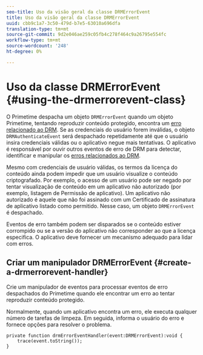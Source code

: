 ```yaml
---
seo-title: Uso da visão geral da classe DRMErrorEvent
title: Uso da visão geral da classe DRMErrorEvent
uuid: cbb9c1a7-3c50-479d-b7e5-63010a696dfa
translation-type: tm+mt
source-git-commit: 9d2e046ae259c05fb4c278f464c9a26795e554fc
workflow-type: tm+mt
source-wordcount: '248'
ht-degree: 0%

---
```



# Uso da classe DRMErrorEvent {#using-the-drmerrorevent-class}

O Primetime despacha um objeto `DRMErrorEvent` quando um objeto Primetime, tentando reproduzir conteúdo protegido, encontra um [erro relacionado ao DRM](https://help.adobe.com/en_US/primetime/drm/index.html#reference-DRM_Client_Error_Messages). Se as credenciais do usuário forem inválidas, o objeto `DRMAuthenticateEvent` será despachado repetidamente até que o usuário insira credenciais válidas ou o aplicativo negue mais tentativas. O aplicativo é responsável por ouvir outros eventos de erro de DRM para detectar, identificar e manipular os [erros relacionados ao DRM](https://help.adobe.com/en_US/primetime/drm/index.html#reference-DRM_Client_Error_Messages).

Mesmo com credenciais de usuário válidas, os termos da licença do conteúdo ainda podem impedir que um usuário visualize o conteúdo criptografado. Por exemplo, o acesso de um usuário pode ser negado por tentar visualização de conteúdo em um aplicativo não autorizado (por exemplo, listagem de Permissão de aplicativo). Um aplicativo não autorizado é aquele que não foi assinado com um Certificado de assinatura de aplicativo listado como permitido. Nesse caso, um objeto `DRMErrorEvent` é despachado.

Eventos de erro também podem ser disparados se o conteúdo estiver corrompido ou se a versão do aplicativo não corresponder ao que a licença especifica. O aplicativo deve fornecer um mecanismo adequado para lidar com erros.

## Criar um manipulador DRMErrorEvent {#create-a-drmerrorevent-handler}

Crie um manipulador de eventos para processar eventos de erro despachados do Primetime quando ele encontrar um erro ao tentar reproduzir conteúdo protegido.

Normalmente, quando um aplicativo encontra um erro, ele executa qualquer número de tarefas de limpeza. Em seguida, informa o usuário do erro e fornece opções para resolver o problema.

```
private function drmErrorEventHandler(event:DRMErrorEvent):void {  
    trace(event.toString());  
} 
```
